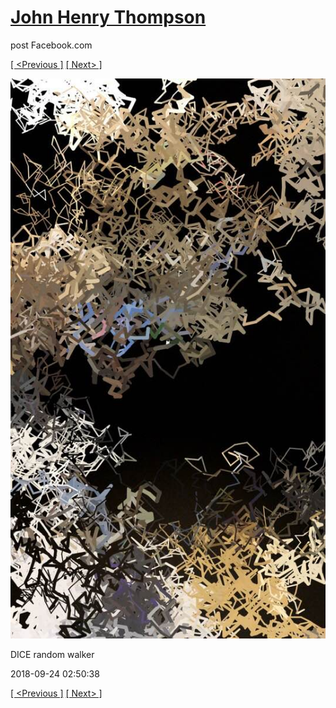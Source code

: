# [John Henry Thompson](../README.md)
post Facebook.com

[[ <Previous ]](2018-09-24-2.md) [[ Next> ]](2018-09-24-4.md)

[![](../media/2018-09-24/Timeline-Photos-DICE-random-walker.jpg)](../README.md)

DICE random walker

2018-09-24 02:50:38

[[ <Previous ]](2018-09-24-2.md) [[ Next> ]](2018-09-24-4.md)